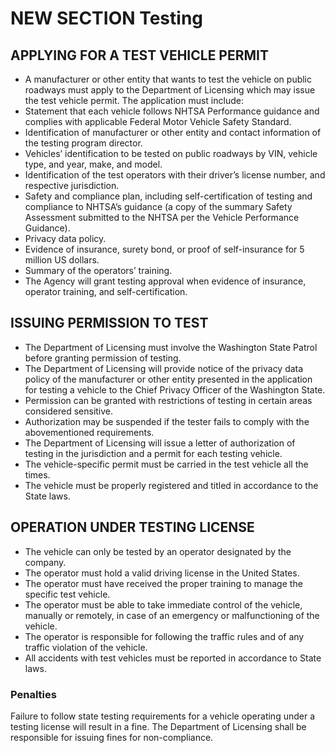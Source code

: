
# NEW SECTION Testing

## APPLYING FOR A TEST VEHICLE PERMIT
- A manufacturer or other entity that wants to test the vehicle on public roadways must apply to the Department of Licensing which may issue the test vehicle permit. The application must include:
- Statement that each vehicle follows NHTSA Performance guidance and complies with applicable Federal Motor Vehicle Safety Standard.
- Identification of manufacturer or other entity and contact information of the testing program director.
- Vehicles’ identification to be tested on public roadways by VIN, vehicle type, and year, make, and model.
- Identification of the test operators with their driver’s license number, and respective jurisdiction.
- Safety and compliance plan, including self-certification of testing and compliance to NHTSA’s guidance (a copy of the summary Safety Assessment submitted to the NHTSA per the Vehicle Performance Guidance).
- Privacy data policy.
- Evidence of insurance, surety bond, or proof of self-insurance for 5 million US dollars.
- Summary of the operators’ training.
- The Agency will grant testing approval when evidence of insurance, operator training, and self-certification.

## ISSUING PERMISSION TO TEST
- The Department of Licensing must involve the Washington State Patrol before granting permission of testing.
- The Department of Licensing will provide notice of the privacy data policy of the manufacturer or other entity presented in the application for testing a vehicle to the Chief Privacy Officer of the Washington State.
- Permission can be granted with restrictions of testing in certain areas considered sensitive.
- Authorization may be suspended if the tester fails to comply with the abovementioned requirements.
- The Department of Licensing will issue a letter of authorization of testing in the jurisdiction and a permit for each testing vehicle.
- The vehicle-specific permit must be carried in the test vehicle all the times.
- The vehicle must be properly registered and titled in accordance to the State laws.


## OPERATION UNDER TESTING LICENSE
- The vehicle can only be tested by an operator designated by the company.
- The operator must hold a valid driving license in the United States.
- The operator must have received the proper training to manage the specific test vehicle.
- The operator must be able to take immediate control of the vehicle, manually or remotely, in case of an emergency or malfunctioning of the vehicle.
- The operator is responsible for following the traffic rules and of any traffic violation of the vehicle.
- All accidents with test vehicles must be reported in accordance to State laws.


### Penalties
Failure to follow state testing requirements for a vehicle operating under a testing license will result in a fine. 
The Department of Licensing shall be responsible for issuing fines for non-compliance. 


